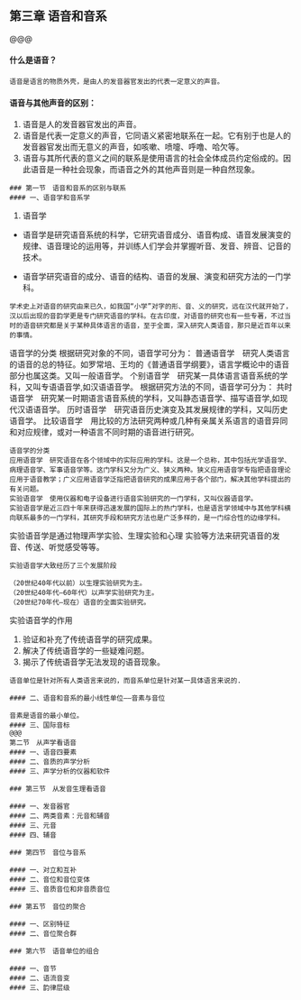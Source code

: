 ## 第三章 语音和音系

@@@
#### 什么是语音？
~~~~
语音是语言的物质外壳，是由人的发音器官发出的代表一定意义的声音。
~~~~
#### 语音与其他声音的区别：

1. 语音是人的发音器官发出的声音。
2. 语音是代表一定意义的声音，它同语义紧密地联系在一起。它有别于也是人的发音器官发出而无意义的声音，如咳嗽、喷嚏、呼噜、哈欠等。
3. 语音与其所代表的意义之间的联系是使用语言的社会全体成员约定俗成的。因此语音是一种社会现象，而语音之外的其他声音则是一种自然现象。


~~~~
### 第一节　语音和音系的区别与联系
#### 一、语音学和音系学
~~~~
1. 语音学
- 语音学是研究语音系统的科学，它研究语音成分、语音构成、语音发展演变的规律、语音理论的运用等，并训练人们学会并掌握听音、发音、辨音、记音的技术。

- 语音学研究语音的成分、语音的结构、语音的发展、演变和研究方法的一门学科。
~~~~
学术史上对语音的研究由来已久，如我国“小学”对字的形、音、义的研究，远在汉代就开始了，汉以后出现的音韵学更是专门研究语音的学科。在古印度，对语音的研究也有一些专著，不过当时的语音研究都是关于某种具体语言的语音，至于全面，深入研究人类语音，那只是近百年以来的事情。
~~~~
语音学的分类
根据研究对象的不同，语音学可分为：
普通语音学　研究人类语言的语音的总的特征。如罗常培、王均的《普通语音学纲要》，语言学概论中的语音部分也属这类。又叫一般语音学。
个别语音学　研究某一具体语言语音系统的学科，又叫专语语音学,如汉语语音学。
根据研究方法的不同，语音学可分为：
共时语音学　研究某一时期语言语音系统的学科，又叫静态语音学、描写语音学,如现代汉语语音学。
历时语音学　研究语音历史演变及其发展规律的学科，又叫历史语音学。
比较语音学　用比较的方法研究两种或几种有亲属关系语言的语音异同和对应规律，或对一种语言不同时期的语音进行研究。
~~~~
语音学的分类
应用语音学　研究语音在各个领域中的实际应用的学科。这是一个总称，其中包括光学语音学、病理语音学、军事语音学等。这门学科又分为广义、狭义两种。狭义应用语音学专指把语音理论应用于语音教学；广义应用语音学泛指把语音研究的成果应用于各个部门，解决其他学科提出的有关问题。
实验语音学　使用仪器和电子设备进行语音实验研究的一门学科，又叫仪器语音学。
实验语音学是近三四十年来获得迅速发展的国际上的热门学科，也是语言学领域中与其他学科横向联系最多的一门学科，其研究手段和研究方法也是广泛多样的，是一门综合性的边缘学科。
~~~~
实验语音学是通过物理声学实验、生理实验和心理  实验等方法来研究语音的发音、传送、听觉感受等等。 

~~~~
实验语音学大致经历了三个发展阶段

（20世纪40年代以前）以生理实验研究为主。
（20世纪40年代—60年代）以声学实验研究为主。
（20世纪70年代—现在）语音的全面实验研究。

~~~~
实验语音学的作用
1. 验证和补充了传统语音学的研究成果。
2. 解决了传统语音学的一些疑难问题。
3. 揭示了传统语音学无法发现的语音现象。

~~~~
语音单位是针对所有人类语言来说的，而音系单位是针对某一具体语言来说的.

#### 二、语音和音系的最小线性单位——音素与音位

音素是语音的最小单位。
#### 三、国际音标
@@@
第二节　从声学看语音
#### 一、语音四要素
#### 二、音质的声学分析
#### 三、声学分析的仪器和软件

### 第三节　从发音生理看语音

#### 一、发音器官
#### 二、两类音素：元音和辅音
#### 三、元音
#### 四、辅音

### 第四节　音位与音系

#### 一、对立和互补
#### 二、音位和音位变体
#### 三、音质音位和非音质音位

### 第五节　音位的聚合

#### 一、区别特征
#### 二、音位聚合群

### 第六节　语音单位的组合

#### 一、音节
#### 二、语流音变
#### 三、韵律层级